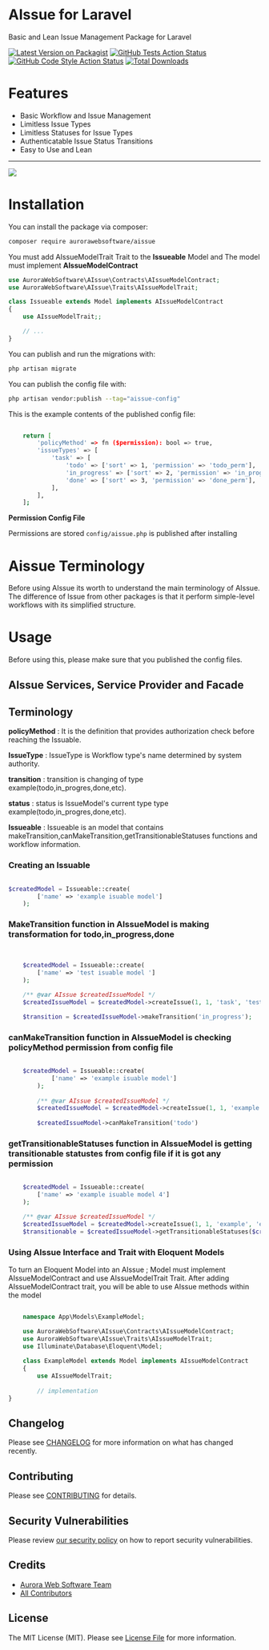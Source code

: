 # AIssue for Laravel

Basic and Lean Issue Management Package for Laravel

[![Latest Version on Packagist](https://img.shields.io/packagist/v/aurorawebsoftware/aissue.svg?style=flat-square)](https://packagist.org/packages/aurorawebsoftware/aissue)
[![GitHub Tests Action Status](https://img.shields.io/github/workflow/status/aurorawebsoftware/aissue/run-tests?label=tests)](https://github.com/aurorawebsoftware/aissue/actions?query=workflow%3Arun-tests+branch%3Amain)
[![GitHub Code Style Action Status](https://img.shields.io/github/workflow/status/aurorawebsoftware/aissue/Check%20&%20fix%20styling?label=code%20style)](https://github.com/aurorawebsoftware/aissue/actions?query=workflow%3A"Check+%26+fix+styling"+branch%3Amain)
[![Total Downloads](https://img.shields.io/packagist/dt/aurorawebsoftware/aissue.svg?style=flat-square)](https://packagist.org/packages/aurora/aissue)


# Features

- Basic Workflow and Issue Management
- Limitless Issue Types
- Limitless Statuses for Issue Types
- Authenticatable Issue Status Transitions
- Easy to Use and Lean
---


[<img src="https://banners.beyondco.de/AIssue.png?theme=light&packageManager=composer+require&packageName=aurorawebsoftware%2Faissue&pattern=architect&style=style_1&description=Model+Issue+Management+Package&md=1&showWatermark=0&fontSize=100px&images=check-circle" />](https://github.com/AuroraWebSoftware/Aissue)

# Installation

You can install the package via composer:

```bash
composer require aurorawebsoftware/aissue
```

You must add AIssueModelTrait Trait to the **Issueable** Model and The model must implement **AIssueModelContract**

```php
use AuroraWebSoftware\AIssue\Contracts\AIssueModelContract;
use AuroraWebSoftware\AIssue\Traits\AIssueModelTrait;

class Issueable extends Model implements AIssueModelContract
{
    use AIssueModelTrait;;

    // ...
}
```

You can publish and run the migrations with:

```bash
php artisan migrate
```

You can publish the config file with:

```bash
php artisan vendor:publish --tag="aissue-config"
```

This is the example contents of the published config file:
```bash

    return [
        'policyMethod' => fn ($permission): bool => true,
        'issueTypes' => [
            'task' => [
                'todo' => ['sort' => 1, 'permission' => 'todo_perm'],
                'in_progress' => ['sort' => 2, 'permission' => 'in_progress_perm'],
                'done' => ['sort' => 3, 'permission' => 'done_perm'],
            ],
        ],
    ];
```

**Permission Config File**

Permissions are stored `config/aissue.php` is published after installing


# Aissue Terminology

Before using AIssue its worth to understand the main terminology of AIssue.
The difference of Issue from other packages is that it perform simple-level workflows with its simplified structure.


# Usage

Before using this, please make sure that you published the config files.


## AIssue Services, Service Provider and Facade


## Terminology

**policyMethod** : It is the definition that provides authorization check before reaching the Issuable.

**IssueType**   : IssueType is Workflow type's name determined by system authority.

**transition** : transition is changing of type example(todo,in_progres,done,etc).

**status** : status is IssueModel's current type type example(todo,in_progres,done,etc).

**Issueable** : Issueable  is an model that contains makeTransition,canMakeTransition,getTransitionableStatuses functions and workflow information.





### Creating an Issuable
```php

$createdModel = Issueable::create(
        ['name' => 'example isuable model']
    );
```

### MakeTransition function in AIssueModel is making transformation for todo,in_progress,done
```php

  
    $createdModel = Issueable::create(
        ['name' => 'test isuable model ']
    );

    /** @var AIssue $createdIssueModel */
    $createdIssueModel = $createdModel->createIssue(1, 1, 'task', 'test isssue 2.1', 'asdf', 1, \Illuminate\Support\Carbon::now());

    $transition = $createdIssueModel->makeTransition('in_progress');


```

### canMakeTransition function in AIssueModel is checking policyMethod permission from config file
```php

    $createdModel = Issueable::create(
            ['name' => 'example isuable model']
        );
    
        /** @var AIssue $createdIssueModel */
        $createdIssueModel = $createdModel->createIssue(1, 1, 'example', 'example isssue', 'example', 1, \Illuminate\Support\Carbon::now());
                                                                                                     
        $createdIssueModel->canMakeTransition('todo')

```

### getTransitionableStatuses function in AIssueModel is getting transitionable statustes from config file if it is got any permission
```php

    $createdModel = Issueable::create(
        ['name' => 'example isuable model 4']
    );

    /** @var AIssue $createdIssueModel */
    $createdIssueModel = $createdModel->createIssue(1, 1, 'example', 'example isssue', 'example', 1, \Illuminate\Support\Carbon::now());
    $transitionable = $createdIssueModel->getTransitionableStatuses($createdIssueModel);


```

### Using AIssue Interface and Trait with Eloquent Models
To turn an Eloquent Model into an AIssue ; 
Model must implement AIssueModelContract and use AIssueModelTrait Trait.
After adding AIssueModelContract trait, you will be able to use AIssue methods within the model
```php

    namespace App\Models\ExampleModel;

    use AuroraWebSoftware\AIssue\Contracts\AIssueModelContract;
    use AuroraWebSoftware\AIssue\Traits\AIssueModelTrait;
    use Illuminate\Database\Eloquent\Model;
    
    class ExampleModel extends Model implements AIssueModelContract
    {
        use AIssueModelTrait;
    
        // implementation
}

```


## Changelog

Please see [CHANGELOG](CHANGELOG.md) for more information on what has changed recently.

## Contributing

Please see [CONTRIBUTING](README-contr.md) for details.

## Security Vulnerabilities

Please review [our security policy](../../security/policy) on how to report security vulnerabilities.


## Credits

- [Aurora Web Software Team](https://github.com/AuroraWebSoftware)
- [All Contributors](../../contributors)

## License

The MIT License (MIT). Please see [License File](LICENSE.md) for more information.

